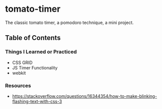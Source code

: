 # tomato-timer
The classic tomato timer, a pomodoro technique, a mini project.

## Table of Contents




### Things I Learned or Practiced

- CSS GRID
- JS Timer Functionality 
- webkit


### Resources

- https://stackoverflow.com/questions/16344354/how-to-make-blinking-flashing-text-with-css-3

